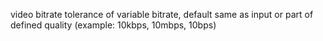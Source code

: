 video bitrate tolerance of variable bitrate, default same as input or part of defined quality (example: 10kbps, 10mbps, 10bps)